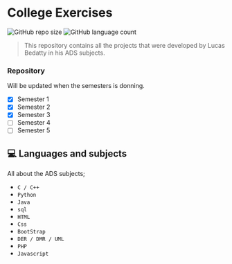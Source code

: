 # College Exercises

![GitHub repo size](https://img.shields.io/github/repo-size/bedatty/college_exercises?style=for-the-badge)
![GitHub language count](https://img.shields.io/github/languages/count/bedatty/college_exercises?style=for-the-badge)

> This repository contains all the projects that were developed by Lucas Bedatty in his ADS subjects.

### Repository

Will be updated when the semesters is donning.

- [x] Semester 1
- [x] Semester 2
- [x] Semester 3
- [ ] Semester 4
- [ ] Semester 5

## 💻 Languages and subjects

All about the ADS subjects;

* `C / C++`
* `Python`
* `Java`
* `sql`
* `HTML`
* `Css`
* `BootStrap`
* `DER / DMR / UML`
* `PHP`
* `Javascript`